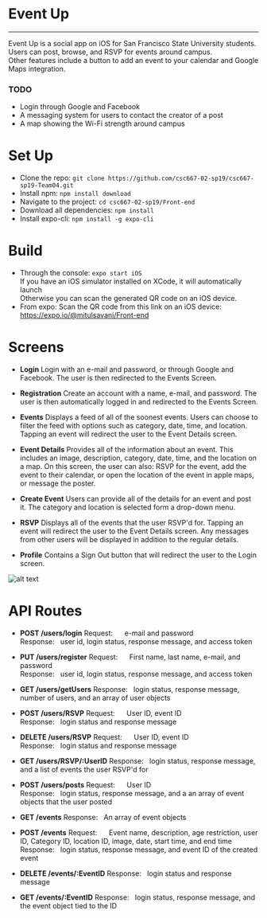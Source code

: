 # Event Up
---
Event Up is a social app on iOS for San Francisco State University students. Users can post, browse, and RSVP for events around campus.<br/>
Other features include a button to add an event to your calendar and Google Maps integration.

### TODO

- Login through Google and Facebook
- A messaging system for users to contact the creator of a post
- A map showing the Wi-Fi strength around campus

# Set Up

- Clone the repo: `git clone https://github.com/csc667-02-sp19/csc667-sp19-Team04.git`
- Install npm: `npm install download`
- Navigate to the project: `cd csc667-02-sp19/Front-end`
- Download all dependencies: `npm install`
- Install expo-cli: `npm install -g expo-cli`

# Build

- Through the console: `expo start iOS`<br/>
If you have an iOS simulator installed on XCode, it will automatically launch<br/>
Otherwise you can scan the generated QR code on an iOS device.
- From expo:
Scan the QR code from this link on an iOS device: https://expo.io/@mitulsavani/Front-end

# Screens

- **Login**
Login with an e-mail and password, or through Google and Facebook. The user is then redirected to the Events Screen.

- **Registration**
Create an account with a name, e-mail, and password. The user is then automatically logged in and redirected to the Events Screen.

- **Events**
Displays a feed of all of the soonest events. Users can choose to filter the feed with options such as category, date, time, and location. Tapping an event will redirect the user to the Event Details screen.

- **Event Details**
Provides all of the information about an event. This includes an image, description, category, date, time, and the location on a map. On this screen, the user can also: RSVP for the event, add the event to their calendar, or open the location of the event in apple maps, or message the poster.

- **Create Event**
Users can provide all of the details for an event and post it. The category and location is selected form a drop-down menu.

- **RSVP**
Displays all of the events that the user RSVP'd for. Tapping an event will redirect the user to the Event Details screen. Any messages from other users will be displayed in addition to the regular details.

- **Profile**
Contains a Sign Out button that will redirect the user to the Login screen.

![alt text](https://i.imgur.com/yGpDYka.png "Screen Flow")

# API Routes

- **POST /users/login**
Request:&nbsp;&nbsp;&nbsp;&nbsp;&nbsp; e-mail and password<br/>
Response:&nbsp;&nbsp; user id, login status, response message, and access token

- **PUT /users/register**
Request:&nbsp;&nbsp;&nbsp;&nbsp;&nbsp; First name, last name, e-mail, and password<br/>
Response:&nbsp;&nbsp; user id, login status, response message, and access token

- **GET /users/getUsers**
Response:&nbsp;&nbsp; login status, response message, number of users, and an array of user objects

- **POST /users/RSVP**
Request:&nbsp;&nbsp;&nbsp;&nbsp;&nbsp; User ID, event ID<br/>
Response:&nbsp;&nbsp; login status and response message

- **DELETE /users/RSVP**
Request:&nbsp;&nbsp;&nbsp;&nbsp;&nbsp; User ID, event ID<br/>
Response:&nbsp;&nbsp; login status and response message

- **GET /users/RSVP/:UserID**
Response:&nbsp;&nbsp; login status, response message, and a list of events the user RSVP'd for

- **POST /users/posts**
Request:&nbsp;&nbsp;&nbsp;&nbsp;&nbsp; User ID<br/>
Response:&nbsp;&nbsp; login status, response message, and a an array of event objects that the user posted

- **GET /events**
Response:&nbsp;&nbsp; An array of event objects

- **POST /events**
Request:&nbsp;&nbsp;&nbsp;&nbsp;&nbsp; Event name, description, age restriction, user ID, Category ID, location ID, image, date, start time, and end time<br/>
Response:&nbsp;&nbsp; login status, response message, and event ID of the created event

- **DELETE /events/:EventID**
Response:&nbsp;&nbsp; login status and response message

- **GET /events/:EventID**
Response:&nbsp;&nbsp; login status, response message, and the event object tied to the ID
